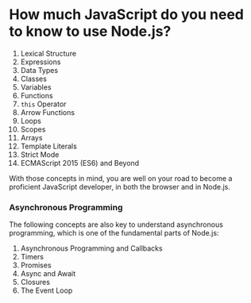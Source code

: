 
# How much JavaScript do you need to know to use Node.js?

1. Lexical Structure
2. Expressions
3. Data Types
4. Classes
5. Variables
6. Functions
7. `this` Operator
8. Arrow Functions
9. Loops
10. Scopes
11. Arrays
12. Template Literals
13. Strict Mode
14. ECMAScript 2015 (ES6) and Beyond

With those concepts in mind, you are well on your road to become a proficient JavaScript developer, in both the browser and in Node.js.

### Asynchronous Programming
The following concepts are also key to understand asynchronous programming, which is one of the fundamental parts of Node.js:

1. Asynchronous Programming and Callbacks
2. Timers
3. Promises
4. Async and Await
5. Closures
6. The Event Loop
